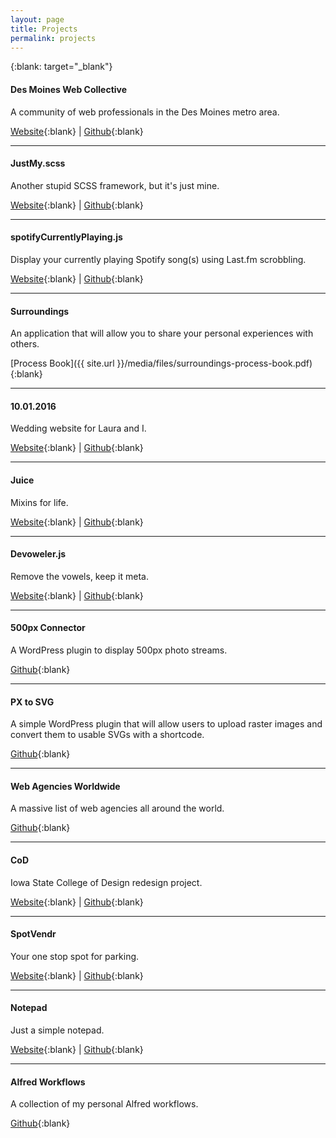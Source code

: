 ```yaml
---
layout: page
title: Projects
permalink: projects
---
```


{:blank: target="_blank"}

#### Des Moines Web Collective

A community of web professionals in the Des Moines metro area.

[Website](http://dsmwebcollective.com){:blank} \| [Github](https://github.com/dsmwebcollective/dsmwebcollective.github.io){:blank}

---

#### JustMy.scss

Another stupid SCSS framework, but it's just mine.

[Website](http://kylebrumm.com/justmy.scss){:blank} \| [Github](https://github.com/kjbrum/justmy.scss){:blank}

---

#### spotifyCurrentlyPlaying.js

Display your currently playing Spotify song(s) using Last.fm scrobbling.

[Website](http://kylebrumm.com/spotifyCurrentlyPlaying.js){:blank} \| [Github](https://github.com/kjbrum/spotifyCurrentlyPlaying.js){:blank}

---

#### Surroundings

An application that will allow you to share your personal experiences with others.

[Process Book]({{ site.url }}/media/files/surroundings-process-book.pdf){:blank}

---

#### 10.01.2016

Wedding website for Laura and I.

[Website](http://pochobrumm.us){:blank} \| [Github](https://github.com/kjbrum/10.01.2016){:blank}

---

#### Juice

Mixins for life.

[Website](http://kylebrumm.com/juice){:blank} \| [Github](https://github.com/kjbrum/juice){:blank}

---

#### Devoweler.js

Remove the vowels, keep it meta.

[Website](http://kylebrumm.com/devoweler.js){:blank} \| [Github](https://github.com/kjbrum/devoweler.js){:blank}

---

#### 500px Connector

A WordPress plugin to display 500px photo streams.

[Github](https://github.com/kjbrum/500px-Connector){:blank}

---

#### PX to SVG

A simple WordPress plugin that will allow users to upload raster images and convert them to usable SVGs with a shortcode.

[Github](https://github.com/kjbrum/pxtosvg){:blank}

---

#### Web Agencies Worldwide

A massive list of web agencies all around the world.

[Github](https://github.com/kjbrum/web-agencies-worldwide){:blank}

---

#### CoD

Iowa State College of Design redesign project.

[Website](http://kylebrumm.com/cod){:blank} \| [Github](https://github.com/kjbrum/cod){:blank}

---

#### SpotVendr

Your one stop spot for parking.

[Website](http://kylebrumm.com/spotvendr){:blank} \| [Github](https://github.com/kjbrum/spotvendr){:blank}

---

#### Notepad

Just a simple notepad.

[Website](http://kylebrumm.com/notepad){:blank} \| [Github](https://github.com/kjbrum/notepad){:blank}

---

#### Alfred Workflows

A collection of my personal Alfred workflows.

[Github](https://github.com/kjbrum/alfred-workflows){:blank}
